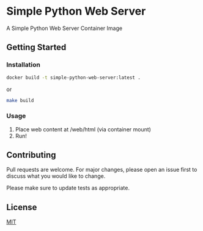 # Simple Python Web Server
A Simple Python Web Server Container Image

## Getting Started

### Installation

```bash
docker build -t simple-python-web-server:latest .
```

or

```bash
make build
```

### Usage

1. Place web content at /web/html (via container mount)
2. Run!

## Contributing

Pull requests are welcome. For major changes, please open an issue first
to discuss what you would like to change.

Please make sure to update tests as appropriate.

## License

[MIT](https://choosealicense.com/licenses/mit/)
